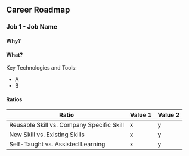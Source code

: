 ## Career Roadmap

### Job 1 - Job Name

#### Why?

#### What?

Key Technologies and Tools:

- A
- B

#### Ratios

|Ratio  |Value 1  |Value 2  |
|---------|---------|---------|
|Reusable Skill vs. Company Specific Skill     |    x    |    y     |
|New Skill vs. Existing Skills     |    x     |    y     |
|Self-Taught vs. Assisted Learning     |    x     |    y     |
